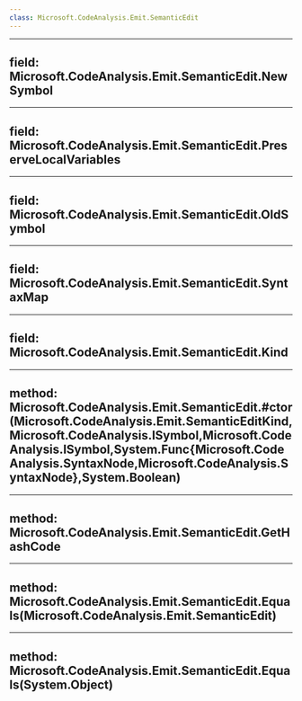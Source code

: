 ```yaml
---
class: Microsoft.CodeAnalysis.Emit.SemanticEdit
---
```


---
field: Microsoft.CodeAnalysis.Emit.SemanticEdit.NewSymbol
---

---
field: Microsoft.CodeAnalysis.Emit.SemanticEdit.PreserveLocalVariables
---

---
field: Microsoft.CodeAnalysis.Emit.SemanticEdit.OldSymbol
---

---
field: Microsoft.CodeAnalysis.Emit.SemanticEdit.SyntaxMap
---

---
field: Microsoft.CodeAnalysis.Emit.SemanticEdit.Kind
---

---
method: Microsoft.CodeAnalysis.Emit.SemanticEdit.#ctor(Microsoft.CodeAnalysis.Emit.SemanticEditKind,Microsoft.CodeAnalysis.ISymbol,Microsoft.CodeAnalysis.ISymbol,System.Func{Microsoft.CodeAnalysis.SyntaxNode,Microsoft.CodeAnalysis.SyntaxNode},System.Boolean)
---

---
method: Microsoft.CodeAnalysis.Emit.SemanticEdit.GetHashCode
---

---
method: Microsoft.CodeAnalysis.Emit.SemanticEdit.Equals(Microsoft.CodeAnalysis.Emit.SemanticEdit)
---

---
method: Microsoft.CodeAnalysis.Emit.SemanticEdit.Equals(System.Object)
---

